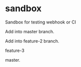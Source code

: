 # sandbox
Sandbox for testing webhook or CI

Add into master branch.

Add into feature-2 branch.

feature-3

master.
